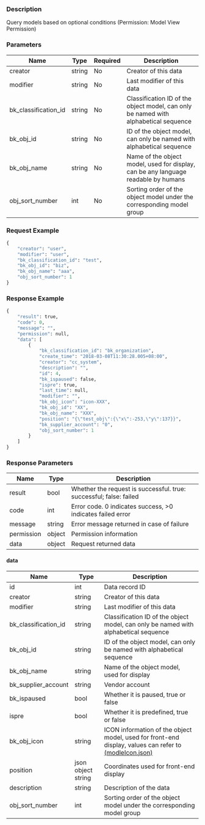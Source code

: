 ### Description

Query models based on optional conditions (Permission: Model View Permission)

### Parameters

| Name                 | Type   | Required | Description                                                                         |
|----------------------|--------|----------|-------------------------------------------------------------------------------------|
| creator              | string | No       | Creator of this data                                                                |
| modifier             | string | No       | Last modifier of this data                                                          |
| bk_classification_id | string | No       | Classification ID of the object model, can only be named with alphabetical sequence |
| bk_obj_id            | string | No       | ID of the object model, can only be named with alphabetical sequence                |
| bk_obj_name          | string | No       | Name of the object model, used for display, can be any language readable by humans  |
| obj_sort_number      | int    | No       | Sorting order of the object model under the corresponding model group               |

### Request Example

```python
{
    "creator": "user",
    "modifier": "user",
    "bk_classification_id": "test",
    "bk_obj_id": "biz",
    "bk_obj_name": "aaa",
    "obj_sort_number": 1
}
```

### Response Example

```python
{
    "result": true,
    "code": 0,
    "message": "",
    "permission": null,
    "data": [
        {
            "bk_classification_id": "bk_organization",
            "create_time": "2018-03-08T11:30:28.005+08:00",
            "creator": "cc_system",
            "description": "",
            "id": 4,
            "bk_ispaused": false,
            "ispre": true,
            "last_time": null,
            "modifier": "",
            "bk_obj_icon": "icon-XXX",
            "bk_obj_id": "XX",
            "bk_obj_name": "XXX",
            "position": "{\"test_obj\":{\"x\":-253,\"y\":137}}",
            "bk_supplier_account": "0",
            "obj_sort_number": 1
        }
    ]
}
```

### Response Parameters

| Name       | Type   | Description                                                        |
|------------|--------|--------------------------------------------------------------------|
| result     | bool   | Whether the request is successful. true: successful; false: failed |
| code       | int    | Error code. 0 indicates success, >0 indicates failed error         |
| message    | string | Error message returned in case of failure                          |
| permission | object | Permission information                                             |
| data       | object | Request returned data                                              |

#### data

| Name                 | Type               | Description                                                                                                                                                                 |
|----------------------|--------------------|-----------------------------------------------------------------------------------------------------------------------------------------------------------------------------|
| id                   | int                | Data record ID                                                                                                                                                              |
| creator              | string             | Creator of this data                                                                                                                                                        |
| modifier             | string             | Last modifier of this data                                                                                                                                                  |
| bk_classification_id | string             | Classification ID of the object model, can only be named with alphabetical sequence                                                                                         |
| bk_obj_id            | string             | ID of the object model, can only be named with alphabetical sequence                                                                                                        |
| bk_obj_name          | string             | Name of the object model, used for display                                                                                                                                  |
| bk_supplier_account  | string             | Vendor account                                                                                                                                                              |
| bk_ispaused          | bool               | Whether it is paused, true or false                                                                                                                                         |
| ispre                | bool               | Whether it is predefined, true or false                                                                                                                                     |
| bk_obj_icon          | string             | ICON information of the object model, used for front-end display, values can refer to [(modleIcon.json)](https://chat.openai.com/static/esb/api_docs/res/cc/modleIcon.json) |
| position             | json object string | Coordinates used for front-end display                                                                                                                                      |
| description          | string             | Description of the data                                                                                                                                                     |
| obj_sort_number      | int                | Sorting order of the object model under the corresponding model group                                                                                                       |

